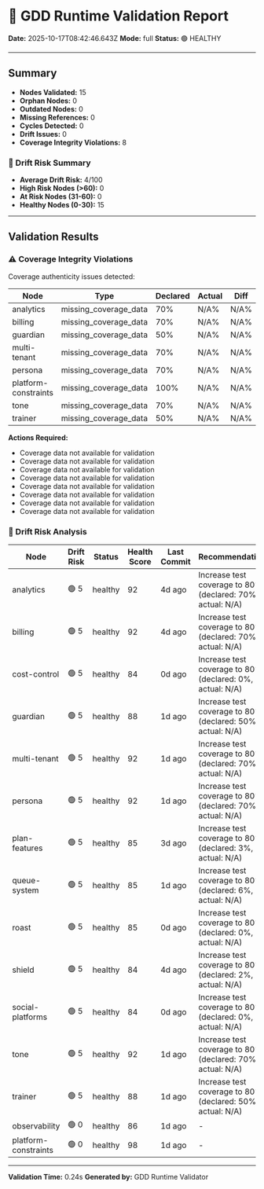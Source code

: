 # 🧩 GDD Runtime Validation Report

**Date:** 2025-10-17T08:42:46.643Z
**Mode:** full
**Status:** 🟢 HEALTHY

---

## Summary

- **Nodes Validated:** 15
- **Orphan Nodes:** 0
- **Outdated Nodes:** 0
- **Missing References:** 0
- **Cycles Detected:** 0
- **Drift Issues:** 0
- **Coverage Integrity Violations:** 8

### 🔮 Drift Risk Summary

- **Average Drift Risk:** 4/100
- **High Risk Nodes (>60):** 0
- **At Risk Nodes (31-60):** 0
- **Healthy Nodes (0-30):** 15

---

## Validation Results

### ⚠️ Coverage Integrity Violations

Coverage authenticity issues detected:

| Node | Type | Declared | Actual | Diff | Severity |
|------|------|----------|--------|------|----------|
| analytics | missing_coverage_data | 70% | N/A% | N/A% | warning |
| billing | missing_coverage_data | 70% | N/A% | N/A% | warning |
| guardian | missing_coverage_data | 50% | N/A% | N/A% | warning |
| multi-tenant | missing_coverage_data | 70% | N/A% | N/A% | warning |
| persona | missing_coverage_data | 70% | N/A% | N/A% | warning |
| platform-constraints | missing_coverage_data | 100% | N/A% | N/A% | warning |
| tone | missing_coverage_data | 70% | N/A% | N/A% | warning |
| trainer | missing_coverage_data | 50% | N/A% | N/A% | warning |

**Actions Required:**
- Coverage data not available for validation
- Coverage data not available for validation
- Coverage data not available for validation
- Coverage data not available for validation
- Coverage data not available for validation
- Coverage data not available for validation
- Coverage data not available for validation
- Coverage data not available for validation

### 🔮 Drift Risk Analysis

| Node | Drift Risk | Status | Health Score | Last Commit | Recommendations |
|------|------------|--------|--------------|-------------|-----------------|
| analytics | 🟢 5 | healthy | 92 | 4d ago | Increase test coverage to 80%+ (declared: 70%, actual: N/A) |
| billing | 🟢 5 | healthy | 92 | 4d ago | Increase test coverage to 80%+ (declared: 70%, actual: N/A) |
| cost-control | 🟢 5 | healthy | 84 | 0d ago | Increase test coverage to 80%+ (declared: 0%, actual: N/A) |
| guardian | 🟢 5 | healthy | 88 | 1d ago | Increase test coverage to 80%+ (declared: 50%, actual: N/A) |
| multi-tenant | 🟢 5 | healthy | 92 | 1d ago | Increase test coverage to 80%+ (declared: 70%, actual: N/A) |
| persona | 🟢 5 | healthy | 92 | 1d ago | Increase test coverage to 80%+ (declared: 70%, actual: N/A) |
| plan-features | 🟢 5 | healthy | 85 | 3d ago | Increase test coverage to 80%+ (declared: 3%, actual: N/A) |
| queue-system | 🟢 5 | healthy | 85 | 1d ago | Increase test coverage to 80%+ (declared: 6%, actual: N/A) |
| roast | 🟢 5 | healthy | 85 | 0d ago | Increase test coverage to 80%+ (declared: 0%, actual: N/A) |
| shield | 🟢 5 | healthy | 84 | 4d ago | Increase test coverage to 80%+ (declared: 2%, actual: N/A) |
| social-platforms | 🟢 5 | healthy | 84 | 0d ago | Increase test coverage to 80%+ (declared: 0%, actual: N/A) |
| tone | 🟢 5 | healthy | 92 | 1d ago | Increase test coverage to 80%+ (declared: 70%, actual: N/A) |
| trainer | 🟢 5 | healthy | 88 | 1d ago | Increase test coverage to 80%+ (declared: 50%, actual: N/A) |
| observability | 🟢 0 | healthy | 86 | 1d ago | - |
| platform-constraints | 🟢 0 | healthy | 98 | 1d ago | - |

---

**Validation Time:** 0.24s
**Generated by:** GDD Runtime Validator
